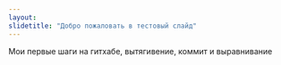 ```yaml
---
layout: 
slidetitle: "Добро пожаловать в тестовый слайд"
---
```

Мои первые шаги на гитхабе, вытягивение, коммит и выравнивание
